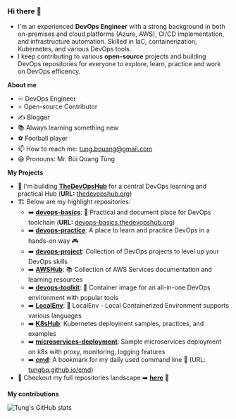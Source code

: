 ### Hi there 👋
- I'm an experienced **DevOps Engineer** with a strong background in both on-premises and cloud platforms (Azure, AWS), CI/CD implementation, and infrastructure automation. Skilled in IaC, containerization, Kubernetes, and various DevOps tools.
- I keep contributing to various **open-source** projects and building DevOps repositories for everyone to explore, learn, practice and work on DevOps efficency.

**About me**
- ♾️ DevOps Engineer
- ⭐ Open-source Contributor
- ✍️ Blogger
- 📚 Always learning something new
- ⚽ Football player
- 📫 How to reach me: tung.bquang@gmail.com
- 😄 Pronouns: Mr. Bùi Quang Tùng

**My Projects**
-  🚀 I'm building [**TheDevOpsHub**](https://github.com/TheDevOpsHub) for a central DevOps learning and practical Hub (**URL:** [thedevopshub.org](https://thedevopshub.org/))
- 🏗️ Below are my highlight repositories:
   - ➡️ [**devops-basics**](https://github.com/tungbq/devops-basics): 🚀 Practical and document place for DevOps toolchain (**URL:** [devops-basics.thedevopshub.org](https://devops-basics.thedevopshub.org/))
   - ➡️ [**devops-practice**](https://github.com/tungbq/devops-practice): A place to learn and practice DevOps in a hands-on way 🎮
   - ➡️ [**devops-project**](https://github.com/tungbq/devops-project): Collection of DevOps projects to level up your DevOps skills
   - ➡️ [**AWSHub**](https://github.com/tungbq/AWSHub): 📚 Collection of AWS Services documentation and learning resources
   - ➡️ [**devops-toolkit**](https://github.com/tungbq/devops-toolkit): 🐳 Container image for an all-in-one DevOps environment with popular tools
   - ➡️ [**LocalEnv**](https://github.com/tungbq/LocalEnv): 🐳 LocalEnv - Local Containerized Environment supports various languages
   - ➡️ [**K8sHub**](https://github.com/tungbq/K8sHub): Kubernetes deployment samples, practices, and examples
   - ➡️ [**microservices-deployment**](https://github.com/TheDevOpsHub/microservices-deployment): Sample microservices deployment on k8s with proxy, monitoring, logging features
   - ➡️ [**cmd**](https://github.com/tungbq/cmd): A bookmark for my daily used command line :bookmark: (URL: [tungbq.github.io/cmd](https://tungbq.github.io/cmd))
- 👀 Checkout my full repositories landscape ➡️ [**here**](https://github.com/tungbq/repos/blob/main/README.md) 🚀

**My contributions**

![Tung's GitHub stats](https://github-readme-stats.vercel.app/api?username=tungbq&count_private=true&theme=tokyonight&show_icons=true)
